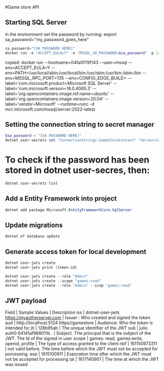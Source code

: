 #Game store API

## Starting SQL Server


in the environment set the password by running:
export sa_password="my_password_goes_here"

```powershell
sa_password="[SA PASSWORD HERE]"
docker run -e "ACCEPT_EULA=Y" -e "MSSQL_SA_PASSWORD=$sa_password" -p 1433:1433 -v sqlvolume:/var/opt/mssql -d --rm --name mssql --platform linux/amd64 mcr.microsoft.com/mssql/server:2022-latest
```

copied:
docker run --hostname=04fa0f79f143 --user=mssql --env=ACCEPT_EULA=Y --env=PATH=/usr/local/sbin:/usr/local/bin:/usr/sbin:/usr/bin:/sbin:/bin --env=MSSQL_RPC_PORT=135 --env=CONFIG_EDGE_BUILD= --label='com.microsoft.product=Microsoft SQL Server' --label='com.microsoft.version=16.0.4065.3' --label='org.opencontainers.image.ref.name=ubuntu' --label='org.opencontainers.image.version=20.04' --label='vendor=Microsoft' --runtime=runc -d mcr.microsoft.com/mssql/server:2022-latest

## Setting the connection string to secret manager
```powershell
$sa_password = "[SA PASSWORD HERE]"
dotnet user-secrets set "ConnectionStrings:GameStoreContext" "Server=localhost; Database=GameStore; User Id=sa; Password=$sa_password; TrustServerCertificate=True"
```

# To check if the password has been stored in dotnet user-secres, then:
```powershell
dotnet user-secrets list
```

## Add a Entity Framework into project
```powershell
dotnet add package Microsoft.EntityFrameworkCore.SqlServer
```


## Update migrations
```powershell
dotnet ef database update
```

## Generate access token for local development
```powershell
dotnet user-jwts create
dotnet user-jwts print {token-id}

dotnet user-jwts create --role "Admin"
dotnet user-jwts create --scope "games:read"
dotnet user-jwts create --role "Admin" --scop "games:read"
```

## JWT payload
Field | Sample Values | Description
iss | dotnet-user-jwts https://myautherserver.com | Issuer : Who created and signed the token
aud | http://localhost:5124 https//gamestore | Audience: Who the token is intended for
jti | 128b95ab | The unique identifier of the JWT
sub | julio auth0 64141af968011b.. | Subject. THe principal that is the subject of the JWT. The Id of the signed in user
scope | games: read, games:write, openid, profile | The type of access granted to the client
nbf | 161150973311 | not valid before. THe time before which the JWT must not be accepted for porcessing.
exp | 1615100911 | Exporation time after which the JWT must not be accepted for processing
iat | 1617140901 | The time at which the JWT was issued